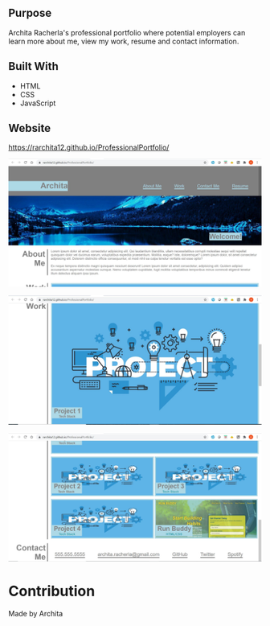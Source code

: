 ## Purpose

Archita Racherla's professional portfolio where potential employers can learn more about me, view my work, resume and contact information.

## Built With

- HTML
- CSS
- JavaScript

## Website

https://rarchita12.github.io/ProfessionalPortfolio/

![](assets/images/website1.JPG)

![](assets/images/website2.JPG)

![](assets/images/website3.JPG)

# Contribution

Made by Archita
